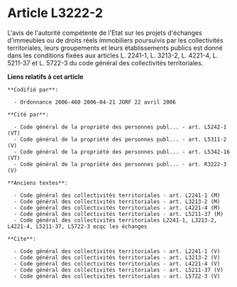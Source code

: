 # Article L3222-2

L'avis de l'autorité compétente de l'Etat sur les projets d'échanges d'immeubles ou de droits réels immobiliers poursuivis
par les collectivités territoriales, leurs groupements et leurs établissements publics est donné dans les conditions fixées
aux articles L. 2241-1, L. 3213-2, L. 4221-4, L. 5211-37 et L. 5722-3 du code général des collectivités territoriales.

**Liens relatifs à cet article**

	**Codifié par**:

	  - Ordonnance 2006-460 2006-04-21 JORF 22 avril 2006

	**Cité par**:

	  - Code général de la propriété des personnes publ... - art. L5242-1 (VT)
	  - Code général de la propriété des personnes publ... - art. L5311-2 (V)
	  - Code général de la propriété des personnes publ... - art. L5342-16 (VT)
	  - Code général de la propriété des personnes publ... - art. R3222-3 (V)

	**Anciens textes**:

	  - Code général des collectivités territoriales - art. L2241-1 (M)
	  - Code général des collectivités territoriales - art. L3213-2 (M)
	  - Code général des collectivités territoriales - art. L4221-4 (M)
	  - Code général des collectivités territoriales - art. L5211-37 (M)
	  - Code général des collectivités territoriales L2241-1, L3213-2, L4221-4, L5211-37, L5722-3 ecqc les échanges

	**Cite**:

	  - Code général des collectivités territoriales - art. L2241-1 (V)
	  - Code général des collectivités territoriales - art. L3213-2 (V)
	  - Code général des collectivités territoriales - art. L4221-4 (V)
	  - Code général des collectivités territoriales - art. L5211-37 (V)
	  - Code général des collectivités territoriales - art. L5722-3 (V)
